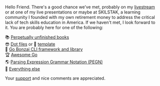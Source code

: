 Hello Friend. There's a good chance we've met, probably on my [livestream](https://linktr.ee/rwxrob) or at one of my live presentations or maybe at SKILSTAK, a learning community I founded with my own retirement money to address the critical lack of tech skills education in America. If we haven't met, I look forward to it. You are probably here for one of the following:

📚 [Perpetually unfinished books](https://github.com/rwxrob/books)  
😎 [Dot files](https://github.com/rwxrob/dot) or 🔰 [template](https://github.com/rwxrob/dot-template)  
🌳 [Go Bonzai CLI framework and library](https://github.com/rwxrob/bonzai)  
🏆 [Awesome Go](https://github.com/rwxrob/awesome-go)  
🌎 [Parsing Expression Grammar Notation (PEGN)](https://github.com/rwxrob/pegn-spec)  
🔗 [Everything else](https://linktr.ee/rwxrob)

Your [support](https://github.com/sponsors/rwxrob) and nice comments are appreciated.
